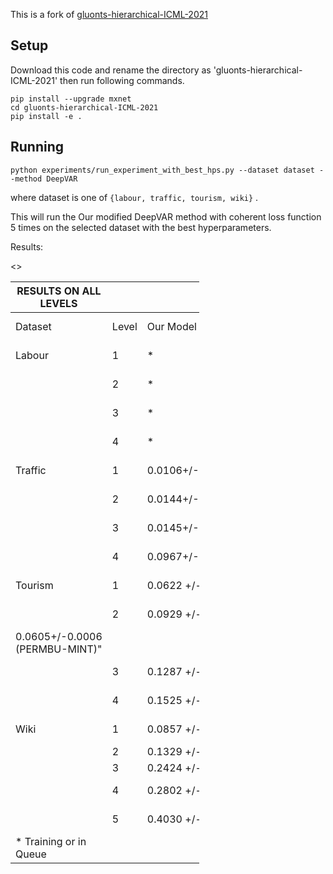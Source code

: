 
This is a fork of [gluonts-hierarchical-ICML-2021](https://github.com/rshyamsundar/gluonts-hierarchical-ICML-2021) 

## Setup
Download this code and rename the directory as 'gluonts-hierarchical-ICML-2021' then run following commands.
```
pip install --upgrade mxnet
cd gluonts-hierarchical-ICML-2021
pip install -e .
```

## Running

```
python experiments/run_experiment_with_best_hps.py --dataset dataset --method DeepVAR
```
where dataset is one of `{labour, traffic, tourism, wiki}` .

This will run the Our modified DeepVAR method with coherent loss function 5 times on the selected dataset with the best hyperparameters.

Results:


<<table style="width:60%">>
 <thead>
  <tr>
   <th>RESULTS ON ALL LEVELS</th>
   <th></th>
   <th></th>
   <th></th>
   <th></th>
   <th></th>
   <th></th>
  </tr>
 </thead>
 <tbody>
  <tr>
   <td>Dataset</td>
   <td>       Level</td>
   <td>Our Model</td>
   <td>Hier-E2E</td>
   <td>DeepVAR</td>
   <td>DeepVAR+</td>
   <td>Best of Competing Methods</td>
  </tr>
  <tr>
   <td>Labour</td>
   <td>1</td>
   <td>*</td>
   <td>0.0311+/-0.0120</td>
   <td>0.0352+/-0.0079</td>
   <td>0.0416+/-0.0094</td>
   <td>0.0406+/-0.0002 (PERMBU-MINT)</td>
  </tr>
  <tr>
   <td></td>
   <td>2</td>
   <td>*</td>
   <td>0.0336+/-0.0089</td>
   <td>0.0374+/-0.0051</td>
   <td>0.0437+/-0.0078</td>
   <td>0.0389+/-0.0002 PERMBU-MINT)</td>
  </tr>
  <tr>
   <td></td>
   <td>3</td>
   <td>*</td>
   <td>0.0336+/-0.0082</td>
   <td>0.0383+/-0.0038</td>
   <td>0.0432+/-0.0076</td>
   <td>0.0382+/-0.0002 (PERMBU-MINT)</td>
  </tr>
  <tr>
   <td></td>
   <td>4</td>
   <td>*</td>
   <td>0.0378+/-0.0060</td>
   <td>0.0417+/-0.0038</td>
   <td>0.0448+/-0.0066</td>
   <td>0.0397+/-0.0003 (PERMBU-MINT)</td>
  </tr>
  <tr>
   <td>Traffic</td>
   <td>1</td>
   <td>0.0106+/-0.0028*</td>
   <td>0.0184+/-0.0091</td>
   <td>0.0225+/-0.0109</td>
   <td>0.0250+/-0.0082</td>
   <td>0.0087(ARIMA-ERM)</td>
  </tr>
  <tr>
   <td></td>
   <td>2</td>
   <td>0.0144+/-0.0002*</td>
   <td>0.0181+/-6.0086</td>
   <td>0.0204+/-0.0044</td>
   <td>0.0244+/-0.0063</td>
   <td>0.0112(ARIMA-ERM)</td>
  </tr>
  <tr>
   <td></td>
   <td>3</td>
   <td>0.0145+/-0.0005*</td>
   <td>0.0223+/-0.0072</td>
   <td>0.0190+/-0.0031</td>
   <td>0.0259+/-0.0054</td>
   <td>0.0255 (ARIMA-ERM)</td>
  </tr>
  <tr>
   <td></td>
   <td>4</td>
   <td>0.0967+/-0.0003*</td>
   <td>0.0914+/-0.0024</td>
   <td>0.0982+/-0.0012</td>
   <td>0.0982+/-0.0017</td>
   <td>0.1410 (ARIMA-ERM)</td>
  </tr>
  <tr>
   <td>Tourism</td>
   <td>1</td>
   <td>0.0622 +/- 0.0131</td>
   <td>0.0402+/-0.0040</td>
   <td>0.0519+/-0.0057</td>
   <td>0.0508+/-0.0085</td>
   <td>0.0472+/-0.0012 (PERMBU-MINT)</td>
  </tr>
  <tr>
   <td></td>
   <td>2</td>
   <td>0.0929 +/- 0.0072</td>
   <td>0.0658+/-6.0084</td>
   <td>0.0755+/-0.0011</td>
   <td>0.0750+/-00066</td>
   <td>&quot;0.0605+/-0.0006 (PERMBU-MINT)</td>
  </tr>
  <tr>
   <td>0.0605+/-0.0006 (PERMBU-MINT)&quot;</td>
  </tr>
  <tr>
   <td></td>
   <td>3</td>
   <td> 0.1287 +/- 0.0073</td>
   <td>0.1053+/-0.0053</td>
   <td>0.1134+/-0.0049</td>
   <td>0.1180+/-0.0053</td>
   <td>0.0903+/-0.0006 (PERMBU-MINT)</td>
  </tr>
  <tr>
   <td></td>
   <td>4</td>
   <td>0.1525 +/- 0.0057</td>
   <td>0.1223+/-0.0039</td>
   <td>0.1294+/-0.0060</td>
   <td>0. 1393+/-0.0048</td>
   <td>0.1106+/-0.0005 (PERMBU-MINT)</td>
  </tr>
  <tr>
   <td>Wiki</td>
   <td>1</td>
   <td>0.0857 +/- 0.0248</td>
   <td>0.0419+/-0.0285</td>
   <td>0.0905+/-0.0323</td>
   <td>0.0755+/-0.0165</td>
   <td>0.1558 (ETS-ERM)</td>
  </tr>
  <tr>
   <td></td>
   <td>2</td>
   <td>0.1329 +/- 0.0164</td>
   <td>0.1045+/-0.0151</td>
   <td> 0.1418+/-0.0249</td>
   <td>0.1289+/-010171</td>
   <td>0.1614(ETS-ERM)</td>
  </tr>

  <tr>
   <td></td>
   <td>3</td>
   <td>0.2424 +/- 0.0214</td>
   <td>0.2292+/-0.0108</td>
   <td>0.2597+/-0.0150</td>
   <td>0.2583+/-0.0281</td>
   <td>0.2010(ETS-ERM)</td>
  </tr>
  <tr>
   <td></td>
   <td>4</td>
   <td>0.2802 +/- 0.0228</td>
   <td>0.2716+/-0.0091</td>
   <td>0.2886+/-0.0112</td>
   <td>0.3108+/-0.0298</td>
   <td>0.2399 (ETS-ERM)</td>
  </tr>
  <tr>
   <td></td>
   <td>5</td>
   <td>0.4030 +/- 0.0208</td>
   <td>0.3720+/-0.0150</td>
   <td>0.3664+/-0.0068</td>
   <td>0.4460+/-0.0271</td>
   <td>0.3507 (ETS-ERM)</td>
  </tr>
  <tr>
   <td>* Training or in Queue</td>
   <td></td>
   <td></td>
   <td></td>
   <td></td>
   <td></td>
   <td></td>
  </tr>
 </tbody>
</table>

